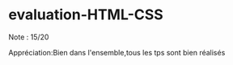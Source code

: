 # evaluation-HTML-CSS
Note : 	15/20	


Appréciation:Bien dans l'ensemble,tous les tps sont bien réalisés
